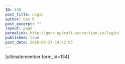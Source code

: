 ```yaml
---
ID: 139
post_title: Login
author: Gen R
post_excerpt: ""
layout: page
permalink: http://genr-updraft.consortium.io/login/
published: true
post_date: 2018-05-27 18:42:03
---
```

[ultimatemember form_id=134]